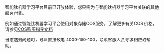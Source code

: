 
智能钛机器学习平台目前已开放体验，您只需为与智能钛机器学习平台关联的其他服务付费。

例如通过智能钛机器学习平台使用对象存储COS服务，了解更多有关COS 价格，请参见[COS购买指导文档](https://cloud.tencent.com/product/cos/pricing)

当您遇到问题时，可以直接致电 4009-100-100，联系客服人员寻求相应的帮助。
